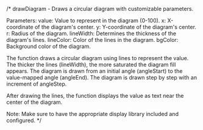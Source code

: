 /*
  drawDiagram - Draws a circular diagram with customizable parameters.

  Parameters:
    value:      Value to represent in the diagram (0-100).
    x:          X-coordinate of the diagram's center.
    y:          Y-coordinate of the diagram's center.
    r:          Radius of the diagram.
    lineWidth:  Determines the thickness of the diagram's lines.
    lineColor:  Color of the lines in the diagram.
    bgColor:    Background color of the diagram.

  The function draws a circular diagram using lines to represent the value.
  The thicker the lines (lineWidth), the more saturated the diagram fill appears.
  The diagram is drawn from an initial angle (angleStart) to the value-mapped angle (angleEnd).
  The diagram is drawn step by step with an increment of angleStep.

  After drawing the lines, the function displays the value as text near the center of the diagram.

  Note: Make sure to have the appropriate display library included and configured.
*/






  
